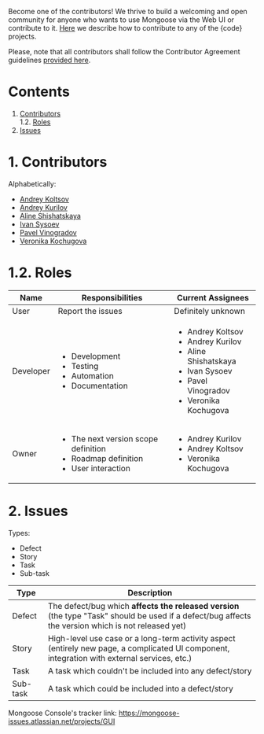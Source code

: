 Become one of the contributors! We thrive to build a welcoming and open community for anyone who wants to use Mongoose via the Web UI
or contribute to it.
[Here](https://github.com/thecodeteam/codedellemc.github.io/wiki/How-to-contribute-to-%7Bcode%7D-and-add-your-project)
we describe how to contribute to any of the {code} projects.

Please, note that all contributors shall follow the Contributor Agreement guidelines
[provided here](https://github.com/thecodeteam/codedellemc.github.io/wiki/Contributor-Agreement).

# Contents

1. [Contributors](#1-contributors)<br/>
1.2. [Roles](#12-roles)<br/>
2. [Issues](#2-issues)<br/>

# 1. Contributors

Alphabetically:

* [Andrey Koltsov](https://github.com/AndreyKoltsov1997)
* [Andrey Kurilov](https://github.com/akurilov)
* [Aline Shishatskaya](https://github.com/mandarinSh)
* [Ivan Sysoev](https://github.com/ivan-abc)
* [Pavel Vinogradov](https://github.com/paulgrape)
* [Veronika Kochugova](https://github.com/veronikaKochugova)

# 1.2. Roles

| Name | Responsibilities | Current Assignees
|------|------------------|------------------
| User | Report the issues | Definitely unknown
| Developer | <ul><li>Development</li><li>Testing</li><li>Automation</li><li>Documentation</li></ul> | <ul>  <li>Andrey Koltsov</li> <li>Andrey Kurilov</li> <li>Aline Shishatskaya</li> <li>Ivan Sysoev</li> <li>Pavel Vinogradov</li> <li>Veronika Kochugova</li>  <ul>
| Owner | <ul><li>The next version scope definition</li><li>Roadmap definition</li><li>User interaction</li></ul> | <ul> <li>Andrey Kurilov</li> <li>Andrey Koltsov</li> <li>Veronika Kochugova</li> </ul>

# 2. Issues

Types:
* Defect
* Story
* Task
* Sub-task

| Type     | Description |
|----------|-------------|
| Defect   | The defect/bug which **affects the released version** (the type "Task" should be used if a defect/bug affects the version which is not released yet) |
| Story    | High-level use case or a long-term activity aspect (entirely new page, a complicated UI component, integration with external services, etc.) |
| Task     | A task which couldn't be included into any defect/story |
| Sub-task | A task which could be included into a defect/story |

Mongoose Console's tracker link: https://mongoose-issues.atlassian.net/projects/GUI